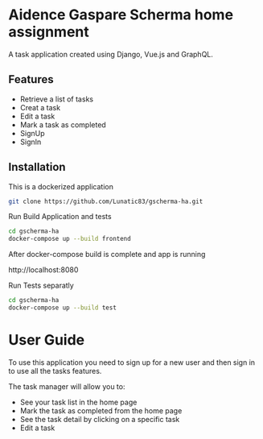 # Aidence Gaspare Scherma home assignment

A task application created using Django, Vue.js and GraphQL.

## Features

- Retrieve a list of tasks
- Creat a task
- Edit a task
- Mark a task as completed
- SignUp
- SignIn

## Installation

This is a dockerized application

```bash
git clone https://github.com/Lunatic83/gscherma-ha.git
```


Run Build Application and tests
```bash
cd gscherma-ha
docker-compose up --build frontend
```

After docker-compose build is complete and app is running

http://localhost:8080


Run Tests separatly
```bash
cd gscherma-ha
docker-compose up --build test 
```


# User Guide

To use this application you need to sign up for a new user and then sign in to use all the tasks features.

The task manager will allow you to:
-   See your task list in the home page
-   Mark the task as completed from the home page
-   See the task detail by clicking on a specific task
-   Edit a task 
